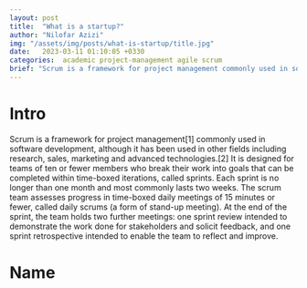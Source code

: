 ```yaml
---
layout: post
title:  "What is a startup?"
author: "Nilofar Azizi"
img: "/assets/img/posts/what-is-startup/title.jpg"
date:   2023-03-11 01:10:05 +0330
categories:  academic project-management agile scrum
brief: "Scrum is a framework for project management commonly used in software development, although it has been used in other fields including research, sales, marketing and advanced technologies. It is designed for teams of ten or fewer members who break their work into goals that can be completed within time-boxed iterations, called sprints."
---
```


# Intro

Scrum is a framework for project management[1] commonly used in software development, although it has been used in other fields including research, sales, marketing and advanced technologies.[2] It is designed for teams of ten or fewer members who break their work into goals that can be completed within time-boxed iterations, called sprints. Each sprint is no longer than one month and most commonly lasts two weeks. The scrum team assesses progress in time-boxed daily meetings of 15 minutes or fewer, called daily scrums (a form of stand-up meeting). At the end of the sprint, the team holds two further meetings: one sprint review intended to demonstrate the work done for stakeholders and solicit feedback, and one sprint retrospective intended to enable the team to reflect and improve.

# Name

